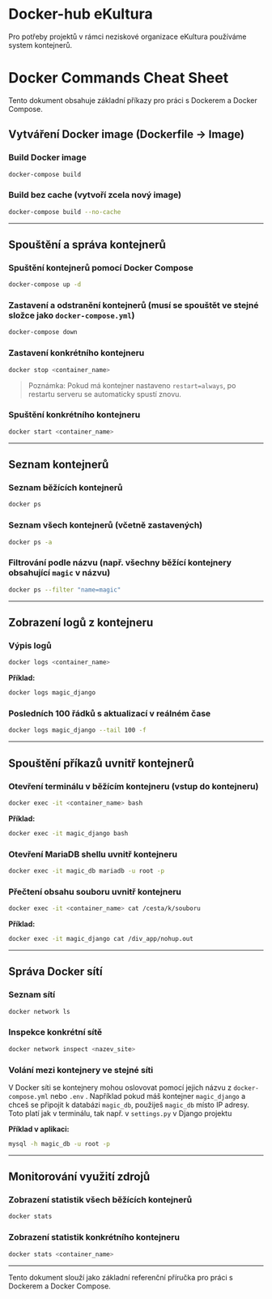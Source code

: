 # Docker-hub eKultura
Pro potřeby projektů v rámci neziskové organizace eKultura používáme system kontejnerů.

# Docker Commands Cheat Sheet

Tento dokument obsahuje základní příkazy pro práci s Dockerem a Docker Compose.

## Vytváření Docker image (Dockerfile -> Image)

### Build Docker image
```sh
docker-compose build
```

### Build bez cache (vytvoří zcela nový image)
```sh
docker-compose build --no-cache
```

---

## Spouštění a správa kontejnerů

### Spuštění kontejnerů pomocí Docker Compose
```sh
docker-compose up -d
```

### Zastavení a odstranění kontejnerů (musí se spouštět ve stejné složce jako `docker-compose.yml`)
```sh
docker-compose down
```

### Zastavení konkrétního kontejneru
```sh
docker stop <container_name>
```
> Poznámka: Pokud má kontejner nastaveno `restart=always`, po restartu serveru se automaticky spustí znovu.

### Spuštění konkrétního kontejneru
```sh
docker start <container_name>
```

---

## Seznam kontejnerů

### Seznam běžících kontejnerů
```sh
docker ps
```

### Seznam všech kontejnerů (včetně zastavených)
```sh
docker ps -a
```

### Filtrování podle názvu (např. všechny běžící kontejnery obsahující `magic` v názvu)
```sh
docker ps --filter "name=magic"
```

---

## Zobrazení logů z kontejneru

### Výpis logů
```sh
docker logs <container_name>
```

**Příklad:**
```sh
docker logs magic_django
```

### Posledních 100 řádků s aktualizací v reálném čase
```sh
docker logs magic_django --tail 100 -f
```

---

## Spouštění příkazů uvnitř kontejnerů

### Otevření terminálu v běžícím kontejneru (vstup do kontejneru)
```sh
docker exec -it <container_name> bash
```

**Příklad:**
```sh
docker exec -it magic_django bash
```

### Otevření MariaDB shellu uvnitř kontejneru
```sh
docker exec -it magic_db mariadb -u root -p
```

### Přečtení obsahu souboru uvnitř kontejneru
```sh
docker exec -it <container_name> cat /cesta/k/souboru
```

**Příklad:**
```sh
docker exec -it magic_django cat /div_app/nohup.out
```

---

## Správa Docker sítí

### Seznam sítí
```sh
docker network ls
```

### Inspekce konkrétní sítě
```sh
docker network inspect <nazev_site>
```

### Volání mezi kontejnery ve stejné síti
V Docker síti se kontejnery mohou oslovovat pomocí jejich názvu z `docker-compose.yml` nebo `.env` .
Například pokud máš kontejner `magic_django` a chceš se připojit k databázi `magic_db`, použiješ `magic_db` místo IP adresy.
Toto platí jak v terminálu, tak např. v `settings.py` v Django projektu

**Příklad v aplikaci:**
```sh
mysql -h magic_db -u root -p
```

---

## Monitorování využití zdrojů

### Zobrazení statistik všech běžících kontejnerů
```sh
docker stats
```

### Zobrazení statistik konkrétního kontejneru
```sh
docker stats <container_name>
```

---

Tento dokument slouží jako základní referenční příručka pro práci s Dockerem a Docker Compose.

